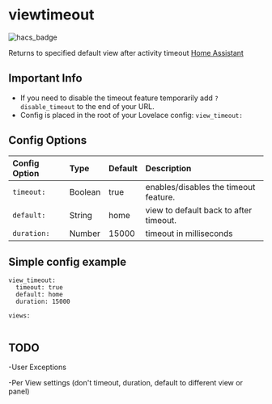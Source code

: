 # viewtimeout

![hacs_badge](https://img.shields.io/badge/HACS-Default-yellow.svg)

Returns to specified default view after activity timeout [Home Assistant](https://www.home-assistant.io/)




## Important Info

* If you need to disable the timeout feature temporarily add `?disable_timeout` to the end of your URL.
* Config is placed in the root of your Lovelace config: `view_timeout:`


  
## Config Options

| Config Option | Type | Default | Description |
|:---------------|:---------------|:---------------|:----------|
|`timeout:`| Boolean | true | enables/disables the timeout feature.
|`default:` | String | home | view to default back to after timeout.
|`duration:` | Number | 15000 | timeout in milliseconds


## Simple config example

```
view_timeout:
  timeout: true
  default: home
  duration: 15000
  
views:


```
## TODO

-User Exceptions 

-Per View settings (don't timeout, duration, default to different view or panel)


